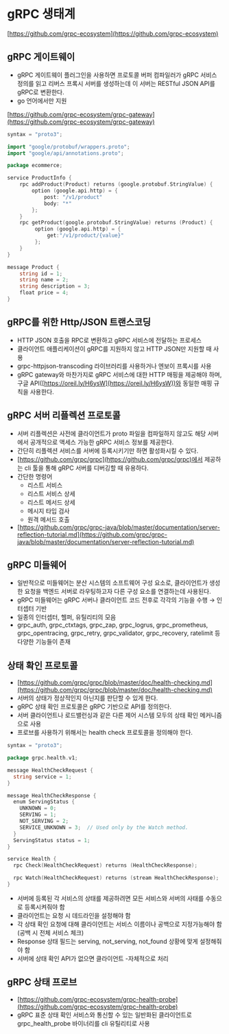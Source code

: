 # gRPC 생태계

[https://github.com/grpc-ecosystem](https://github.com/grpc-ecosystem)

## gRPC 게이트웨이

- gRPC 게이트웨이 플러그인을 사용하면 프로토콜 버퍼 컴파일러가 gRPC 서비스 정의를 읽고 리버스 프록시 서버를 생성하는데 이 서버는 RESTful JSON API를 gRPC로 변환한다.
- go 언어에서만 지원

[https://github.com/grpc-ecosystem/grpc-gateway](https://github.com/grpc-ecosystem/grpc-gateway)

```go
syntax = "proto3";

import "google/protobuf/wrappers.proto";
import "google/api/annotations.proto";

package ecommerce;

service ProductInfo {
    rpc addProduct(Product) returns (google.protobuf.StringValue) {
        option (google.api.http) = {
            post: "/v1/product"
            body: "*"
        };
    }
    rpc getProduct(google.protobuf.StringValue) returns (Product) {
         option (google.api.http) = {
             get:"/v1/product/{value}"
         };
    }
}

message Product {
    string id = 1;
    string name = 2;
    string description = 3;
    float price = 4;
}
```

## gRPC를 위한 Http/JSON 트랜스코딩

- HTTP JSON 호출을 RPC로 변환하고 gRPC 서비스에 전달하는 프로세스
- 클라이언트 애플리케이션이 gRPC를 지원하지 않고 HTTP JSON만 지원할 때 사용
- grpc-httpjson-transcoding 라이브러리를 사용하거나 엔보이 프록시를 사용
- gRPC gateway와 마찬가지로 gRPC 서비스에 대한 HTTP 매핑을 제공해야 하며, 구글 API([https://oreil.ly/H6ysW](https://oreil.ly/H6ysW))와 동일한 매핑 규칙을 사용한다.

## gRPC 서버 리플렉션 프로토콜

- 서버 리플렉션은 사전에 클라이언트가 proto 파일을 컴파일하지 않고도  해당 서버에서 공개적으로 액세스 가능한 gRPC 서비스 정보를 제공한다.
- 간단히 리플렉션 서비스를 서버에 등록시키기만 하면 활성화시킬 수 있다.
- [https://github.com/grpc/grpc](https://github.com/grpc/grpc)에서 제공하는 cli 툴을 통해 gRPC 서버를 디버깅할 때 유용하다.
- 간단한 명령어
    - 리스트 서비스
    - 리스트 서비스 상세
    - 리스트 메서드 상세
    - 메시지 타입 검사
    - 원격 메서드 호출
- [https://github.com/grpc/grpc-java/blob/master/documentation/server-reflection-tutorial.md](https://github.com/grpc/grpc-java/blob/master/documentation/server-reflection-tutorial.md)

## gRPC 미들웨어

- 일반적으로 미들웨어는 분산 시스템의 소프트웨어 구성 요소로, 클라이언트가 생성한 요청을 백엔드 서버로 라우팅하고자 다른 구성 요소를 연결하는데 사용된다.
- gRPC 미들웨어는 gRPC 서버나 클라이언트 코드 전후로 각각의 기능을 수행 → 인터셉터 기반
- 일종의 인터셉터, 헬퍼, 유틸리티의 모음
- grpc_auth, grpc_ctxtags, grpc_zap, grpc_logrus, grpc_prometheus, grpc_opentracing, grpc_retry, grpc_validator, grpc_recovery, ratelimit 등 다양한 기능들이 존재

## 상태 확인 프로토콜

- [https://github.com/grpc/grpc/blob/master/doc/health-checking.md](https://github.com/grpc/grpc/blob/master/doc/health-checking.md)
- 서버의 상태가 정상적인지 아닌지를 판단할 수 있게 한다.
- gRPC 상태 확인 프로토콜은 gRPC 기반으로 API를 정의한다.
- 서버 클라이언트나 로드밸런싱과 같은 다른 제어 시스템 모두의 상태 확인 메커니즘으로 사용
- 프로브를 사용하기 위해서는 health check 프로토콜을 정의해야 한다.

```go
syntax = "proto3";

package grpc.health.v1;

message HealthCheckRequest {
  string service = 1;
}

message HealthCheckResponse {
  enum ServingStatus {
    UNKNOWN = 0;
    SERVING = 1;
    NOT_SERVING = 2;
    SERVICE_UNKNOWN = 3;  // Used only by the Watch method.
  }
  ServingStatus status = 1;
}

service Health {
  rpc Check(HealthCheckRequest) returns (HealthCheckResponse);

  rpc Watch(HealthCheckRequest) returns (stream HealthCheckResponse);
}
```

- 서버에 등록된 각 서비스의 상태를 제공하려면 모든 서비스와 서버의 사태를 수동으로 등록시켜줘야 함
- 클라이언트는 요청 시 데드라인을 설정해야 함
- 각 상태 확인 요청에 대해 클라이언트는 서비스 이름이나 공백으로 지정가능해야 함(공백 시 전체 서비스 체크)
- Response 상태 필드는 serving, not_serving, not_found 상황에 맞게 설정해줘야 함
- 서버에 상태 확인 API가 없으면 클라이언트 -자체적으로 처리

## gRPC 상태 프로브

- [https://github.com/grpc-ecosystem/grpc-health-probe](https://github.com/grpc-ecosystem/grpc-health-probe)
- gRPC 표준 상태 확인 서비스와 통신할 수 있는 일반화된 클라이언트로 grpc_health_probe 바이너리를 cli 유틸리티로 사용

